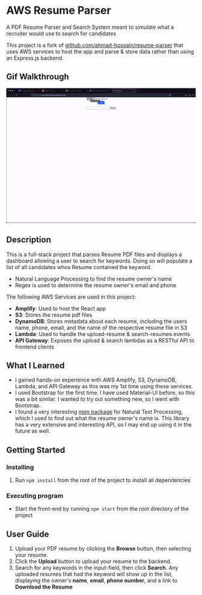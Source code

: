 # AWS Resume Parser

A PDF Resume Parser and Search System meant to simulate what a recruiter would use to search for candidates

This project is a fork of [github.com/ahmad-hossain/resume-parser](https://github.com/ahmad-hossain/resume-parser) that uses AWS services to host the app and parse & store data rather than using an Express.js backend.

## Gif Walkthrough
<img src="https://github.com/ahmad-hossain/AWS-resume-parser/blob/main/walkthrough.gif" width=800><br>

## Description

This is a full-stack project that parses Resume PDF files and displays a dashboard allowing a user to search for keywords. Doing so will populate a list of all candidates whos Resume contained the keyword.

* Natural Language Processing to find the resume owner's name
* Regex is used to determine the resume owner's email and phone

The following AWS Services are used in this project:
* **Amplify**: Used to host the React app
* **S3**: Stores the resume pdf files
* **DynamoDB**: Stores metadata about each resume, including the users name, phone, email, and the name of the respective resume file in S3
* **Lambda**: Used to handle the upload-resume & search-resumes events
* **API Gateway**: Exposes the upload & search lambdas as a RESTful API to frontend clients

## What I Learned
* I gained hands-on experience with AWS Amplify, S3, DynamoDB, Lambda, and API Gateway as this was my 1st time using these services.
* I used Bootstrap for the first time. I have used Material-UI before, so this was a bit similar. I wanted to try out something new, so I went with Bootstrap.
* I found a very interesting [npm package](https://www.npmjs.com/package/compromise) for Natural Text Processing, which I used to find out what the resume owner's name is. This library has a very extensive and interesting API, so I may end up using it in the future as well.

## Getting Started

### Installing

1. Run `npm install` from the root of the project to install all dependencies

### Executing program

* Start the front-end by running `npm start` from the root directory of the project

## User Guide

1. Upload your PDF resume by clicking the **Browse** button, then selecting your resume.
2. Click the **Upload** button to upload your resume to the backend.
3. Search for any keywords in the input-field, then click **Search**. Any uploaded resumes that had the keyword will show up in the list, displaying the owner's **name**, **email**, **phone number**, and a link to **Download the Resume**
